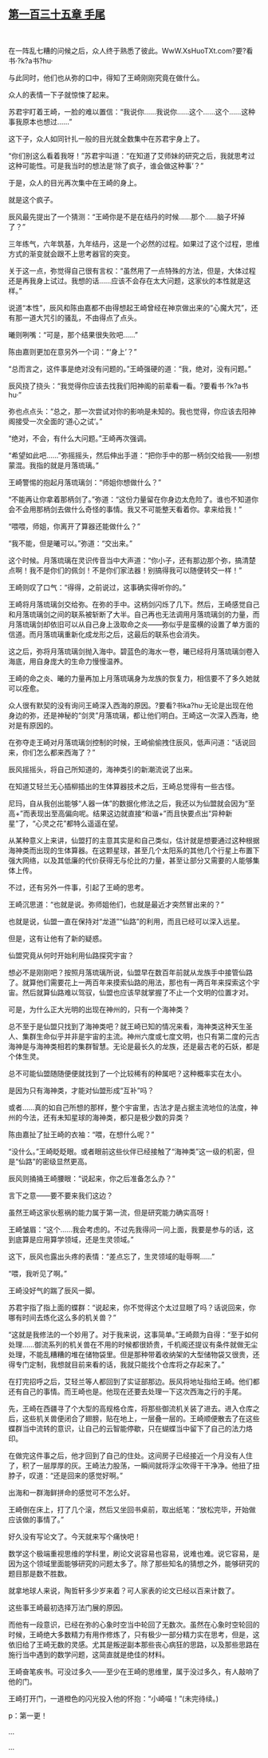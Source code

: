 ## [第一百三十五章 手尾](https://www.xxbiquge.com/11_11207/9047437.html)
﻿

  在一阵乱七糟的问候之后，众人终于熟悉了彼此。WwW.XsHuoTXt.com?要?看书·?k?a书?hu·

  与此同时，他们也从弥的口中，得知了王崎刚刚究竟在做什么。

  众人的表情一下子就惊悚了起来。

  苏君宇盯着王崎，一脸的难以置信：“我说你……我说你……这个……这个……这种事我原本也想过……”

  这下子，众人如同针扎一般的目光就全数集中在苏君宇身上了。

  “你们别这么看着我呀！”苏君宇叫道：“在知道了艾师妹的研究之后，我就思考过这种可能性。可是我当时的想法是‘除了疯子，谁会做这种事’？”

  于是，众人的目光再次集中在王崎的身上。

  就是这个疯子。

  辰风最先提出了一个猜测：“王崎你是不是在结丹的时候……那个……脑子坏掉了？”

  三年练气，六年筑基，九年结丹，这是一个必然的过程。如果过了这个过程，思维方式的渐变就会跟不上思考器官的突变。

  关于这一点，弥觉得自己很有言权：“虽然用了一点特殊的方法，但是，大体过程还是再我身上试过。我想的话……应该不会存在太大问题，这家伙的本性就是这样。”

  说道“本性”，辰风和陈由嘉都不由得想起王崎曾经在神京做出来的“心魔大咒”，还有那一道大咒引的骚乱，不由得点了点头。

  曦则咧嘴：“可是，那个结果很失败吧……”

  陈由嘉则更加在意另外一个词：“‘身上’？”

  “总而言之，这件事是绝对没有问题的。”王崎强硬的道：“我，绝对，没有问题。”

  辰风挠了挠头：“我觉得你应该去找我们阳神阁的前辈看一看。?要看书·?k?a书hu·”

  弥也点点头：“总之，那一次尝试对你的影响是未知的。我也觉得，你应该去阳神阁接受一次全面的‘道心之试’。”

  “绝对，不会，有什么大问题。”王崎再次强调。

  “希望如此吧……”弥摇摇头，然后伸出手道：“把你手中的那一柄剑交给我——别想蒙混。我指的就是月落琉璃。”

  王崎警惕的抱起月落琉璃剑：“师姐你想做什么？”

  “不能再让你拿着那柄剑了。”弥道：“这份力量留在你身边太危险了。谁也不知道你会不会用那柄剑去做什么奇怪的事情。我又不可能整天看着你。拿来给我！”

  “喂喂，师姐，你离开了算器还能做什么？”

  “我不能，但是曦可以。”弥道：“交出来。”

  这个时候。月落琉璃在灵识传音当中大声道：“你小子，还有那边那个弥，搞清楚点啊！我不是你们的佩剑！不是你们家法器！别搞得我可以随便转交一样！”

  王崎则叹了口气：“得得，之前说过，这事确实得听你的。”

  王崎将月落琉璃剑交给弥。在弥的手中。这柄剑闪烁了几下。然后，王崎感觉自己和月落琉璃剑之间的联系被斩断了大半。自己再也无法调用月落琉璃剑的力量，而月落琉璃剑却依旧可以从自己身上汲取命之炎——弥似乎是蛮横的设置了单方面的信道。而月落琉璃重新化成龙形之后，这最后的联系也会消失。

  这之后，弥将月落琉璃剑抛入海中。碧蓝色的海水一卷，曦已经将月落琉璃剑卷入海底，用自身庞大的生命力慢慢温养。

  王崎的命之炎、曦的力量再加上月落琉璃身为龙族的恢复力，相信要不了多久她就可以痊愈。

  众人很有默契的没有询问王崎深入西海的原因。?要看?书ka?hu·无论是出现在他身边的弥，还是神秘的“剑灵”月落琉璃，都让他们明白。王崎这一次深入西海，绝对是有原因的。

  在弥夺走王崎对月落琉璃剑控制的时候，王崎偷偷拽住辰风，低声问道：“话说回来，你们怎么都来西海了？”

  辰风摇摇头，将自己所知道的，海神类引的新潮流说了出来。

  在知道艾轻兰无心插柳插出的生体算器技术之后，王崎总觉得有一些古怪。

  尼玛，自从我创出能够“人器一体”的数据化修法之后，我还以为仙盟就会因为“至高+”而表现出至高偏向呢。结果这边就直接“和谐+”而且快要点出“异种新星”了，“心灵之花”都特么遥遥在望。

  从某种意义上来讲，仙盟打的主意其实是和自己类似，估计就是想要通过这种根据海神类而出现的生体算器。在这颗星球，甚至几个太阳系的其他几个行星上布置下强大网络，以及其低廉的代价获得无与伦比的力量，甚至让部分又需要的人能够集体上传。

  不过，还有另外一件事，引起了王崎的思考。

  王崎沉思道：“也就是说。弥师姐他们，也就是最近才突然冒出来的？”

  也就是说，仙盟一直在保持对“龙道”“仙路”的利用，而且已经可以深入远星。

  但是，这有让他有了新的疑惑。

  仙盟究竟从何时开始利用仙路探究宇宙？

  想必不是刚刚吧？按照月落琉璃所说，仙盟早在数百年前就从龙族手中接管仙路了。就算他们需要花上一两百年来摸索仙路的用法，那也有一两百年来探索这个宇宙。然后就算仙路难以驾驭，仙盟也应该早就掌握了不止一个文明的位置才对。

  可是，为什么正大光明的出现在神州的，只有一个海神类？

  总不至于是仙盟只找到了海神类吧？就王崎已知的情况来看，海神类这种天生圣人、集群生命似乎并非是宇宙的主流。神州六度或七度文明，也只有第二度的元古海神是与海神类相若的集群智慧。无论是最长久的龙族，还是最古老的石妖，都是个体生灵。

  总不可能仙盟随随便便就找到了一个比较稀有的种属吧？这种概率实在太小。

  是因为只有海神类，才能对仙盟形成“互补”吗？

  或者……真的如自己所想的那样，整个宇宙里，古法才是占据主流地位的法度，神州的今法，还有未知星球的海神类，都只是极少数的异类？

  陈由嘉扯了扯王崎的衣袖：“喂，在想什么呢？”

  “没什么。”王崎眨眨眼。或者眼前这些伙伴已经接触了“海神类”这一级的机密，但是“仙路”的密级显然更高。

  辰风则捅捅王崎腰眼：“说起来，你之后准备怎么办？”

  言下之意——要不要来我们这边？

  虽然王崎这家伙惹祸的能力属于第一流，但是研究能力确实高呀！

  王崎皱眉：“这个……我会考虑的。不过先我得问一问上面，我要是参与的话，这到底算是应用算学领域，还是生灵领域。”

  这下，辰风也露出头疼的表情：“差点忘了，生灵领域的耻辱啊……”

  “喂，我听见了啊。”

  王崎没好气的踹了辰风一脚。

  苏君宇指了指上面的蝶群：“说起来，你不觉得这个太过显眼了吗？话说回来，你哪有时间去炼化这么多的机关兽？”

  “这就是我修法的一个妙用了。对于我来说，这事简单。”王崎颇为自得：“至于如何处理……御流系列的机关兽在不用的时候都很娇贵，千机阁还提议有条件就做无尘处理，不能乱糟糟的堆在储物袋里。但是那种带着收纳架的大型储物袋又很贵，还得专门定制，我想就目前来看的话，我就只能找个仓库将之存起来了。”

  在打完招呼之后，艾轻兰等人都回到了实证部那边。辰风将地址指给王崎。他们都还有自己的事情。而王崎也是。他现在还要去处理一下这次西海之行的手尾。

  先，王崎在西疆寻了个大型的高规格仓库，将那些御流机关装了进去。进入仓库之后，这些机关兽便闭合了翅膀，贴在地上，一层叠一层的。王崎顺便散去了在这些蝶群当中流转的意识，让自己的云智能停歇，只在蝴蝶当中留下了自己的法力烙印。

  在做完这件事之后，他才回到了自己的住处。这间房子已经接近一个月没有人住了，积了一层厚厚的灰。王崎法力股荡，一瞬间就将浮尘吹得干干净净。他扭了扭脖子，叹道：“还是回来的感觉好啊。”

  出海和一群海鲜拼命的感觉可不怎么好。

  王崎倒在床上，打了几个滚，然后又坐回书桌前，取出纸笔：“放松完毕，开始做应该做的事情了。”

  好久没有写论文了。今天就来写个痛快吧！

  数学这个极端重视思维的学科里，刷论文说容易也容易，说难也难。说它容易，是因为这个领域里面能够研究的问题太多了。除了那些知名的猜想之外，能够研究的题目那是数不胜数。

  就拿地球人来说，陶哲轩多少岁来着？可人家表的论文已经以百来计数了。

  这些事王崎最初选择万法门展的原因。

  而他有一段意识，已经在弥的心象时空当中轮回了无数次。虽然在心象时空轮回的时候，王崎绝大多数精力有用作修炼了，只有极少一部分精力实在思考，但是，这依旧给了王崎无数的灵感。尤其是叛逆副本那些丧心病狂的思路，以及那些思路在施行当中遇到的数学问题，这简直就是绝佳的材料。

  王崎奋笔疾书。可没过多久——至少在王崎的思维里，属于没过多久，有人敲响了他的门。

  王崎打开门，一道橙色的闪光投入他的怀抱：“小崎喵！”(未完待续。)

  p：第一更！

  ...

  ...
